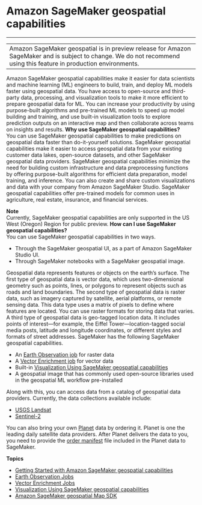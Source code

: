 # Amazon SageMaker geospatial capabilities<a name="geospatial"></a>


****  

|  | 
| --- |
| Amazon SageMaker geospatial is in preview release for Amazon SageMaker and is subject to change\. We do not recommend using this feature in production environments\. | 

 Amazon SageMaker geospatial capabilities make it easier for data scientists and machine learning \(ML\) engineers to build, train, and deploy ML models faster using geospatial data\. You have access to open\-source and third\-party data, processing, and visualization tools to make it more efficient to prepare geospatial data for ML\. You can increase your productivity by using purpose\-built algorithms and pre\-trained ML models to speed up model building and training, and use built\-in visualization tools to explore prediction outputs on an interactive map and then collaborate across teams on insights and results\. 
<a name="why-use-geo"></a>
**Why use SageMaker geospatial capabilities?**  
You can use SageMaker geospatial capabilities to make predictions on geospatial data faster than do\-it\-yourself solutions\. SageMaker geospatial capabilities make it easier to access geospatial data from your existing customer data lakes, open\-source datasets, and other SageMaker geospatial data providers\. SageMaker geospatial capabilities minimize the need for building custom infrastructure and data preprocessing functions by offering purpose\-built algorithms for efficient data preparation, model training, and inference\. You can also create and share custom visualizations and data with your company from Amazon SageMaker Studio\. SageMaker geospatial capabilities offer pre\-trained models for common uses in agriculture, real estate, insurance, and financial services\.

**Note**  
Currently, SageMaker geospatial capabilities are only supported in the US West \(Oregon\) Region for public preview\.
<a name="how-use-geo"></a>
**How can I use SageMaker geospatial capabilities?**  
You can use SageMaker geospatial capabilities in two ways\.
+ Through the SageMaker geospatial UI, as a part of Amazon SageMaker Studio UI\.
+ Through SageMaker notebooks with a SageMaker geospatial image\.

Geospatial data represents features or objects on the earth’s surface\. The first type of geospatial data is vector data, which uses two\-dimensional geometry such as points, lines, or polygons to represent objects such as roads and land boundaries\. The second type of geospatial data is raster data, such as imagery captured by satellite, aerial platforms, or remote sensing data\. This data type uses a matrix of pixels to define where features are located\. You can use raster formats for storing data that varies\. A third type of geospatial data is geo\-tagged location data\. It includes points of interest—for example, the Eiffel Tower—location\-tagged social media posts, latitude and longitude coordinates, or different styles and formats of street addresses\. SageMaker has the following SageMaker geospatial capabilities\.
+ An [Earth Observation job](https://docs.aws.amazon.com/sagemaker/latest/dg/geospatial-eoj.html) for raster data
+ A [Vector Enrichment job](https://docs.aws.amazon.com/sagemaker/latest/dg/geospatial-vej.html) for vector data
+ Built\-in [Visualization Using SageMaker geospatial capabilities](https://docs.aws.amazon.com/sagemaker/latest/dg/geospatial-visualize.html)
+ A geospatial image that has commonly used open\-source libraries used in the geospatial ML workflow pre\-installed

Along with this, you can access data from a catalog of geospatial data providers\. Currently, the data collections available include: 
+ [ USGS Landsat](https://www.usgs.gov/centers/eros/data-citation?qt-science_support_page_related_con=0#qt-science_support_page_related_con)
+ [Sentinel\-2](https://www.usgs.gov/centers/eros/data-citation?qt-science_support_page_related_con=0#qt-science_support_page_related_con)

You can also bring your own [Planet](https://www.planet.com/) data by ordering it\. Planet is one the leading daily satellite data providers\. After Planet delivers the data to you, you need to provide the [order manifest](https://developers.planet.com/apis/orders/delivery/) file included in the Planet data to SageMaker\.

**Topics**
+ [Getting Started with Amazon SageMaker geospatial capabilities](geospatial-getting-started.md)
+ [Earth Observation Jobs](geospatial-eoj.md)
+ [Vector Enrichment Jobs](geospatial-vej.md)
+ [Visualization Using SageMaker geospatial capabilities](geospatial-visualize.md)
+ [Amazon SageMaker geospatial Map SDK](geospatial-notebook-sdk.md)